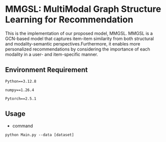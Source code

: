 # MMGSL: MultiModal Graph Structure Learning for Recommendation
This is the implementation of our proposed model, MMGSL. MMGSL is a GCN-based model that captures item-item similarity from both structural and modality-semantic perspectives.Furthermore, it enables more personalized recommendations by considering the importance of each modality in a user- and item-specific manner.
## Environment Requirement

`Python==3.12.8`

`numpy==1.26.4`

`Pytorch==2.5.1`
## Usage
* command
  
` python Main.py --data [dataset] `
